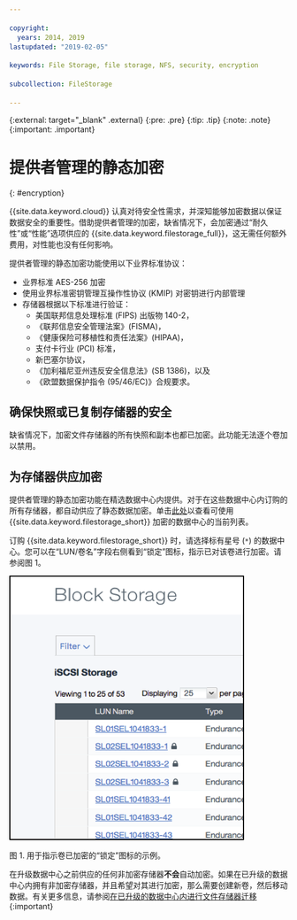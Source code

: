 ```yaml
---

copyright:
  years: 2014, 2019
lastupdated: "2019-02-05"

keywords: File Storage, file storage, NFS, security, encryption

subcollection: FileStorage

---
```

{:external: target="_blank" .external}
{:pre: .pre}
{:tip: .tip}
{:note: .note}
{:important: .important}

# 提供者管理的静态加密
{: #encryption}

{{site.data.keyword.cloud}} 认真对待安全性需求，并深知能够加密数据以保证数据安全的重要性。借助提供者管理的加密，缺省情况下，会加密通过“耐久性”或“性能”选项供应的 {{site.data.keyword.filestorage_full}}，这无需任何额外费用，对性能也没有任何影响。

提供者管理的静态加密功能使用以下业界标准协议：

* 业界标准 AES-256 加密
* 使用业界标准密钥管理互操作性协议 (KMIP) 对密钥进行内部管理
* 存储器根据以下标准进行验证：
    - 美国联邦信息处理标准 (FIPS) 出版物 140-2，
    - 《联邦信息安全管理法案》(FISMA)，
    - 《健康保险可移植性和责任法案》(HIPAA)，
    - 支付卡行业 (PCI) 标准，
    - 新巴塞尔协议，
    - 《加利福尼亚州违反安全信息法》(SB 1386)，以及
    - 《欧盟数据保护指令 (95/46/EC)》合规要求。

## 确保快照或已复制存储器的安全  

缺省情况下，加密文件存储器的所有快照和副本也都已加密。此功能无法逐个卷加以禁用。

## 为存储器供应加密

提供者管理的静态加密功能在精选数据中心内提供。对于在这些数据中心内订购的所有存储器，都自动供应了静态数据加密。单击[此处](/docs/infrastructure/FileStorage?topic=FileStorage-news)以查看可使用 {{site.data.keyword.filestorage_short}} 加密的数据中心的当前列表。

订购 {{site.data.keyword.filestorage_short}} 时，请选择标有星号 (`*`) 的数据中心。您可以在“LUN/卷名”字段右侧看到“锁定”图标，指示已对该卷进行加密。请参阅图 1。

![“锁定”图标指示 LUN 已加密](/images/encryptedstorage.png)
<caption>图 1. 用于指示卷已加密的“锁定”图标的示例。</caption>

在升级数据中心之前供应的任何非加密存储器**不会**自动加密。如果在已升级的数据中心内拥有非加密存储器，并且希望对其进行加密，那么需要创建新卷，然后移动数据。有关更多信息，请参阅[在已升级的数据中心内进行文件存储器迁移](/docs/infrastructure/FileStorage?topic=FileStorage-migratestorage)
{:important}
